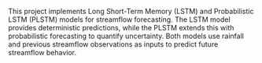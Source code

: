 This project implements Long Short-Term Memory (LSTM) and Probabilistic LSTM (PLSTM) models for streamflow forecasting. The LSTM model provides deterministic predictions, while the PLSTM extends this with probabilistic forecasting to quantify uncertainty. Both models use rainfall and previous streamflow observations as inputs to predict future streamflow behavior.
